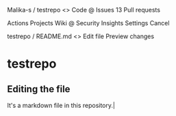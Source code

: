 Malika-s / testrepo
<> Code @ Issues
13 Pull requests

Actions
Projects Wiki @ Security
Insights Settings
Cancel

testrepo / README.md
<> Edit file
Preview changes

# testrepo
## Editing the file

It's a markdown file in this repository.|
